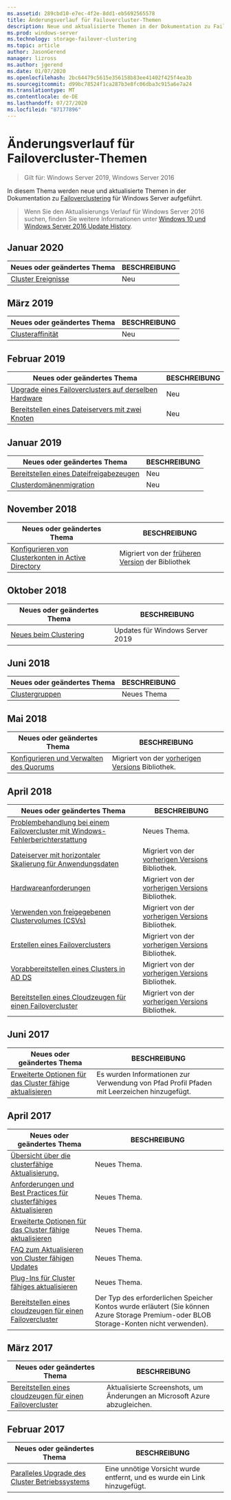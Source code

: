 ```yaml
---
ms.assetid: 289cbd10-e7ec-4f2e-8dd1-eb5692565578
title: Änderungsverlauf für Failovercluster-Themen
description: Neue und aktualisierte Themen in der Dokumentation zu Failoverclustering für Windows Server 2016
ms.prod: windows-server
ms.technology: storage-failover-clustering
ms.topic: article
author: JasonGerend
manager: lizross
ms.author: jgerend
ms.date: 01/07/2020
ms.openlocfilehash: 2bc64479c5615e356158b83ee41402f425f4ea3b
ms.sourcegitcommit: d99bc78524f1ca287b3e8fc06dba3c915a6e7a24
ms.translationtype: MT
ms.contentlocale: de-DE
ms.lasthandoff: 07/27/2020
ms.locfileid: "87177896"
---
```

# <a name="change-history-for-failover-clustering-topics"></a>Änderungsverlauf für Failovercluster-Themen

>Gilt für: Windows Server 2019, Windows Server 2016

In diesem Thema werden neue und aktualisierte Themen in der Dokumentation zu [Failoverclustering](failover-clustering-overview.md) für Windows Server aufgeführt.

> Wenn Sie den Aktualisierungs Verlauf für Windows Server 2016 suchen, finden Sie weitere Informationen unter [Windows 10 und Windows Server 2016 Update History](https://support.microsoft.com/help/4000825/windows-10-and-windows-server-2016-update-history).

## <a name="january-2020"></a>Januar 2020

|Neues oder geändertes Thema                                    |BESCHREIBUNG |
|--------------------------------------------------------|------------|
|[Cluster Ereignisse](system-events.md)| Neu     |

## <a name="march-2019"></a>März 2019

|Neues oder geändertes Thema                                    |BESCHREIBUNG |
|--------------------------------------------------------|------------|
|[Clusteraffinität](cluster-affinity.md)| Neu     |

## <a name="february-2019"></a>Februar 2019

|Neues oder geändertes Thema                                    |BESCHREIBUNG |
|--------------------------------------------------------|------------|
| [Upgrade eines Failoverclusters auf derselben Hardware](upgrade-option-same-hardware.md)| Neu |
|[Bereitstellen eines Dateiservers mit zwei Knoten](deploy-two-node-clustered-file-server.md)| Neu |

## <a name="january-2019"></a>Januar 2019

|Neues oder geändertes Thema                                    |BESCHREIBUNG |
|--------------------------------------------------------|------------|
|[Bereitstellen eines Dateifreigabezeugen](file-share-witness.md)    | Neu        |
|[Clusterdomänenmigration](cluster-domain-migration.md) | Neu        |

## <a name="november-2018"></a>November 2018

|Neues oder geändertes Thema|BESCHREIBUNG|
|---|---|
|[Konfigurieren von Clusterkonten in Active Directory](configure-ad-accounts.md)|Migriert von der [früheren Version](/previous-versions/windows/it-pro/windows-server-2008-R2-and-2008/) der Bibliothek|

## <a name="october-2018"></a>Oktober 2018

|Neues oder geändertes Thema|BESCHREIBUNG|
|---|---|
|[Neues beim Clustering](whats-new-in-failover-clustering.md)| Updates für Windows Server 2019|

## <a name="june-2018"></a>Juni 2018

|Neues oder geändertes Thema|BESCHREIBUNG|
|---|---|
|[Clustergruppen](../storage/storage-spaces/cluster-sets.md)| Neues Thema|

## <a name="may-2018"></a>Mai 2018

|Neues oder geändertes Thema|BESCHREIBUNG|
|---|---|
|[Konfigurieren und Verwalten des Quorums](manage-cluster-quorum.md) | Migriert von der [vorherigen Versions](/previous-versions/windows/it-pro/windows-server-2012-R2-and-2012) Bibliothek. |

## <a name="april-2018"></a>April 2018

|Neues oder geändertes Thema|BESCHREIBUNG|
|---|---|
|[Problembehandlung bei einem Failovercluster mit Windows-Fehlerberichterstattung](troubleshooting-using-WER-reports.md)| Neues Thema. |
|[Dateiserver mit horizontaler Skalierung für Anwendungsdaten](sofs-overview.md)|Migriert von der [vorherigen Versions](/previous-versions/windows/it-pro/windows-server-2012-R2-and-2012) Bibliothek.|
|[Hardwareanforderungen](clustering-requirements.md)|Migriert von der [vorherigen Versions](/previous-versions/windows/it-pro/windows-server-2012-R2-and-2012) Bibliothek.|
|[Verwenden von freigegebenen Clustervolumes (CSVs)](failover-cluster-csvs.md)|Migriert von der [vorherigen Versions](/previous-versions/windows/it-pro/windows-server-2012-R2-and-2012) Bibliothek.|
|[Erstellen eines Failoverclusters](create-failover-cluster.md)|Migriert von der [vorherigen Versions](/previous-versions/windows/it-pro/windows-server-2012-R2-and-2012) Bibliothek.|
|[Vorabbereitstellen eines Clusters in AD DS](prestage-cluster-adds.md)|Migriert von der [vorherigen Versions](/previous-versions/windows/it-pro/windows-server-2012-R2-and-2012) Bibliothek.|
|[Bereitstellen eines Cloudzeugen für einen Failovercluster](deploy-cloud-witness.md)|Migriert von der [vorherigen Versions](/previous-versions/windows/it-pro/windows-server-2012-R2-and-2012) Bibliothek.|

## <a name="june-2017"></a>Juni 2017

|Neues oder geändertes Thema|BESCHREIBUNG|
|---|---|
|[Erweiterte Optionen für das Cluster fähige aktualisieren](cluster-aware-updating-options.md)|Es wurden Informationen zur Verwendung von Pfad Profil Pfaden mit Leerzeichen hinzugefügt.|

## <a name="april-2017"></a>April 2017

|Neues oder geändertes Thema|BESCHREIBUNG|
|---|---|
|[Übersicht über die clusterfähige Aktualisierung.](cluster-aware-updating.md)|Neues Thema.|
|[Anforderungen und Best Practices für clusterfähiges Aktualisieren](cluster-aware-updating-requirements.md)|Neues Thema.|
|[Erweiterte Optionen für das Cluster fähige aktualisieren](cluster-aware-updating-options.md)|Neues Thema.|
|[FAQ zum Aktualisieren von Cluster fähigen Updates](cluster-aware-updating-faq.md)|Neues Thema.|
|[Plug-Ins für Cluster fähiges aktualisieren](cluster-aware-updating-plug-ins.md)|Neues Thema.|
|[Bereitstellen eines cloudzeugen für einen Failovercluster](deploy-cloud-witness.md)|Der Typ des erforderlichen Speicher Kontos wurde erläutert (Sie können Azure Storage Premium-oder BLOB Storage-Konten nicht verwenden).|

## <a name="march-2017"></a>März 2017

|Neues oder geändertes Thema|BESCHREIBUNG|
|---|---|
|[Bereitstellen eines cloudzeugen für einen Failovercluster](deploy-cloud-witness.md)| Aktualisierte Screenshots, um Änderungen an Microsoft Azure abzugleichen.|

## <a name="february-2017"></a>Februar 2017

|Neues oder geändertes Thema|BESCHREIBUNG|
|---|---|
|[Paralleles Upgrade des Cluster Betriebssystems](Cluster-Operating-System-Rolling-Upgrade.md)|Eine unnötige Vorsicht wurde entfernt, und es wurde ein Link hinzugefügt.|